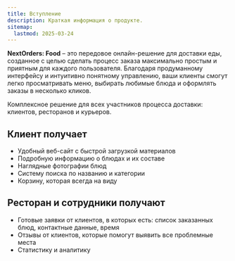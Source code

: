 ```yaml
---
title: Вступление
description: Краткая информация о продукте.
sitemap:
  lastmod: 2025-03-24
---
```


**NextOrders: Food** – это передовое онлайн-решение для доставки еды, созданное с целью сделать процесс заказа максимально простым и приятным для каждого пользователя. Благодаря продуманному интерфейсу и интуитивно понятному управлению, ваши клиенты смогут легко просматривать меню, выбирать любимые блюда и оформлять заказы в несколько кликов.

Комплексное решение для всех участников процесса доставки: клиентов, ресторанов и курьеров.

## Клиент получает

- Удобный веб-сайт с быстрой загрузкой материалов
- Подробную информацию о блюдах и их составе
- Наглядные фотографии блюд
- Систему поиска по названию и категории
- Корзину, которая всегда на виду

## Ресторан и сотрудники получают

- Готовые заявки от клиентов, в которых есть: список заказанных блюд, контактные данные, время
- Отзывы от клиентов, которые помогут выявить все проблемные места
- Статистику и аналитику
